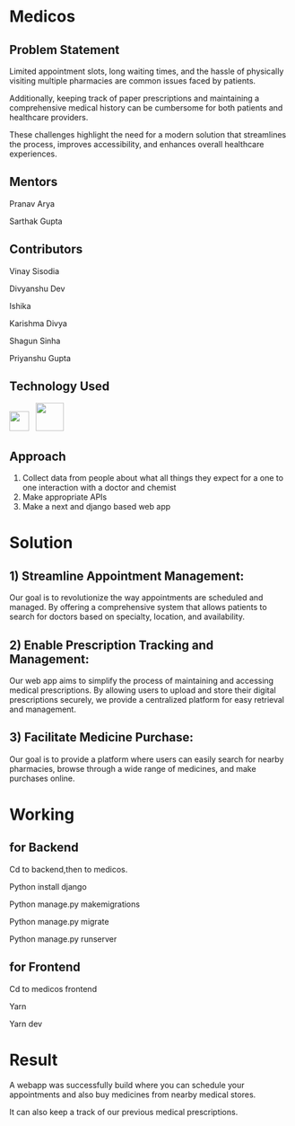 # Medicos
## Problem Statement
Limited appointment slots, long waiting times, and the hassle of physically visiting multiple pharmacies are common issues faced by patients.

Additionally, keeping track of paper prescriptions and maintaining a comprehensive medical history can be cumbersome for both patients and healthcare providers.

These challenges highlight the need for a modern solution that streamlines the process, improves accessibility, and enhances overall healthcare experiences.

## Mentors
Pranav Arya

Sarthak Gupta

## Contributors
Vinay Sisodia 

Divyanshu Dev

Ishika

Karishma Divya

Shagun Sinha

Priyanshu Gupta

## Technology Used
<img src="https://camo.githubusercontent.com/f319f12395d0be9498a11de993fb4efe21c1c7849ef802380ad22306c63e639e/68747470733a2f2f63646e2e6a7364656c6976722e6e65742f67682f64657669636f6e732f64657669636f6e2f69636f6e732f646a616e676f2f646a616e676f2d706c61696e2e737667" height="35px" width="35px"> &nbsp;  <img src="https://img.stackshare.io/service/5936/nextjs.png" width="50px" height="50px">

## Approach
1) Collect data from people about what all things they expect for a one to one interaction with a doctor and chemist
2) Make appropriate APIs
3) Make a next and django based web app

# Solution
## 1) Streamline Appointment Management: 
Our goal is to revolutionize the way appointments are scheduled and managed. By offering a comprehensive system that allows patients to search for doctors based on specialty, location, and availability.
## 2) Enable Prescription Tracking and Management: 
Our web app aims to simplify the process of maintaining and accessing medical prescriptions. By allowing users to upload and store their digital prescriptions securely, we provide a centralized platform for easy retrieval and management.
## 3) Facilitate Medicine Purchase: 
Our goal is to provide a platform where users can easily search for nearby pharmacies, browse through a wide range of medicines, and make purchases online.


# Working
## for Backend

Cd to backend,then to medicos.


Python install django

Python manage.py makemigrations

Python manage.py migrate

Python manage.py runserver


## for Frontend

Cd to medicos frontend


Yarn 

Yarn dev


# Result
A webapp was successfully build where you can schedule your appointments and also buy medicines from nearby medical stores. 

It can also keep a track of our previous medical prescriptions.



